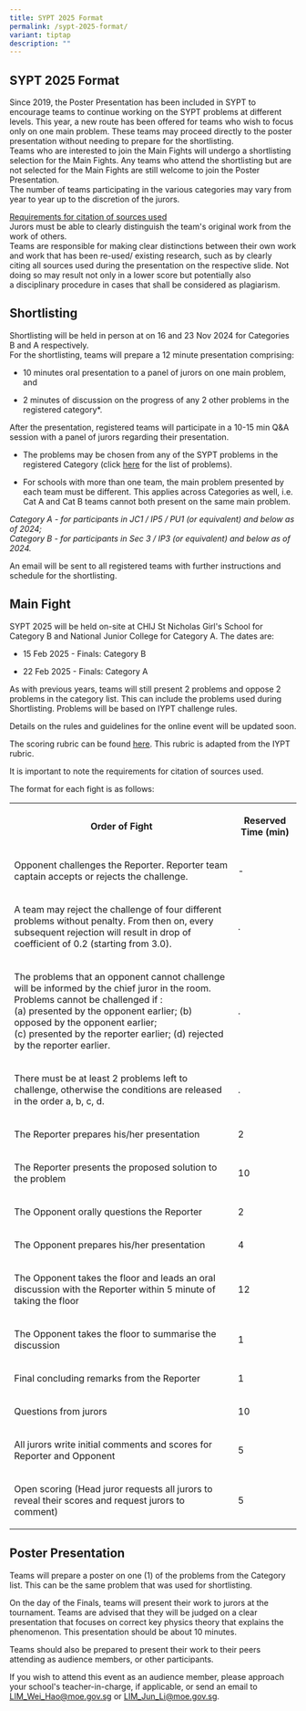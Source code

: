 ```yaml
---
title: SYPT 2025 Format
permalink: /sypt-2025-format/
variant: tiptap
description: ""
---
```

<h2>SYPT 2025 Format</h2>
<p>Since 2019, the Poster Presentation has been included in SYPT to encourage
teams to continue working on the SYPT problems at different levels. This
year, a new route has been offered for teams who wish to focus only on
one main problem. These teams may proceed directly to the poster presentation
without needing to prepare for the shortlisting.
<br>Teams who are interested to join the Main Fights will undergo a shortlisting
selection for the Main Fights. Any teams who attend the shortlisting but
are not selected for the Main Fights are still welcome to join the Poster
Presentation.
<br>The number of teams participating in the various categories may vary from
year to year up to the discretion of the jurors.&nbsp;</p>
<p><u>Requirements for citation of sources used</u>
<br>Jurors must be able to clearly distinguish the team's original work&nbsp;from
the work of others.
<br>Teams are responsible for making clear&nbsp;distinctions&nbsp;between
their&nbsp;own work and work that has been re-used/ existing research,
such as by&nbsp;clearly citing&nbsp;all&nbsp;sources&nbsp;used during the
presentation on the respective&nbsp;slide. Not doing so&nbsp;may result
not only in a lower score but potentially also a&nbsp;disciplinary procedure
in cases that shall be considered as plagiarism.</p>
<h2>Shortlisting</h2>
<p>Shortlisting will be held in person at on&nbsp;16 and 23 Nov 2024 for
Categories B and A respectively.
<br>For the shortlisting, teams will prepare a 12 minute presentation comprising:</p>
<ul>
<li>
<p>10 minutes oral presentation to a panel of jurors on one main problem,
and</p>
</li>
<li>
<p>2 minutes of discussion on the progress of any 2 other problems in the
registered category*.&nbsp;</p>
</li>
</ul>
<p>After the presentation, registered teams will participate in a 10-15 min
Q&amp;A session with a panel of jurors regarding their presentation.</p>
<ul>
<li>
<p>The problems may be chosen from any of the SYPT problems in the registered
Category (click <a href="https://iyptsypt.wixsite.com/sypt/sypt-2023" class="wixui-rich-text__text" rel="noopener noreferrer nofollow" target="_self"><u>here</u></a>&nbsp;for
the list of problems).</p>
</li>
<li>
<p>For schools with more than one team, the&nbsp;main problem&nbsp;presented
by each team&nbsp;must&nbsp;be different. This applies across Categories
as well, i.e. Cat A and Cat B teams cannot both present on the same main
problem.</p>
</li>
</ul>
<p><em>Category A - for participants in JC1 / IP5 / PU1 (or equivalent) and below as of 2024;</em>
<br><em>Category B - for participants in Sec 3 / IP3 (or equivalent) and below as of 2024.</em>
</p>
<p>​An email will be sent to all registered teams with further instructions
and schedule for the shortlisting.</p>
<h2>Main Fight</h2>
<p>SYPT 2025 will be held on-site at CHIJ St Nicholas Girl's School for Category
B and National Junior College for Category A. The dates are:&nbsp;</p>
<ul>
<li>
<p>15 Feb 2025 - Finals: Category B</p>
</li>
<li>
<p>22 Feb 2025&nbsp;- Finals: Category A</p>
</li>
</ul>
<p>As with previous years, teams will still present 2 problems and oppose
2 problems in the category list. This can include the problems used during
Shortlisting. Problems will be based on IYPT challenge rules.</p>
<p>Details on the rules and guidelines for the online event will be updated
soon.</p>
<p>The scoring rubric can be found <a href="https://drive.google.com/file/d/10EFThfMyvM0F9-Z1blPLBrAUEk0_vmHe/view?usp=share_link" class="wixui-rich-text__text" rel="noreferrer noopener" target="_blank"><u>here</u></a>.
This rubric is adapted from the IYPT rubric.</p>
<p>It is important to note the requirements for citation of sources used.</p>
<p>The format for each fight is as follows:&nbsp;</p>
<table style="minWidth: 50px">
<colgroup>
<col>
<col>
</colgroup>
<tbody>
<tr>
<th rowspan="1" colspan="1">
<p>Order of Fight</p>
</th>
<th rowspan="1" colspan="1">
<p>Reserved Time (min)</p>
</th>
</tr>
<tr>
<td rowspan="1" colspan="1">
<p>Opponent challenges the Reporter. Reporter team captain accepts or rejects
the challenge.</p>
</td>
<td rowspan="1" colspan="1">
<p>-</p>
</td>
</tr>
<tr>
<td rowspan="1" colspan="1">
<p>A team may reject the challenge of four different problems without penalty.
From then on, every subsequent rejection will result in drop of coefficient
of 0.2 (starting from 3.0).</p>
</td>
<td rowspan="1" colspan="1">
<p>.</p>
</td>
</tr>
<tr>
<td rowspan="1" colspan="1">
<p>The problems that an opponent cannot challenge will be informed by the
chief juror in the room. Problems cannot be challenged if :
<br>(a) presented by the opponent earlier;&nbsp;(b) opposed by the opponent
earlier;
<br>(c) presented by the reporter earlier;&nbsp;(d) rejected by the reporter
earlier.</p>
</td>
<td rowspan="1" colspan="1">
<p>.</p>
</td>
</tr>
<tr>
<td rowspan="1" colspan="1">
<p>There must be at least 2 problems left to challenge, otherwise the conditions
are released in the order a, b, c, d.</p>
</td>
<td rowspan="1" colspan="1">
<p>.</p>
</td>
</tr>
<tr>
<td rowspan="1" colspan="1">
<p>The Reporter prepares his/her presentation</p>
</td>
<td rowspan="1" colspan="1">
<p>2</p>
</td>
</tr>
<tr>
<td rowspan="1" colspan="1">
<p>The Reporter presents the proposed solution to the problem&nbsp;</p>
</td>
<td rowspan="1" colspan="1">
<p>10</p>
</td>
</tr>
<tr>
<td rowspan="1" colspan="1">
<p>The Opponent orally questions the Reporter</p>
</td>
<td rowspan="1" colspan="1">
<p>2</p>
</td>
</tr>
<tr>
<td rowspan="1" colspan="1">
<p>The Opponent prepares his/her presentation</p>
</td>
<td rowspan="1" colspan="1">
<p>4</p>
</td>
</tr>
<tr>
<td rowspan="1" colspan="1">
<p>The Opponent takes the floor and leads an oral discussion with the Reporter
within 5 minute of taking the floor</p>
</td>
<td rowspan="1" colspan="1">
<p>12</p>
</td>
</tr>
<tr>
<td rowspan="1" colspan="1">
<p>The Opponent takes the floor to summarise the discussion</p>
</td>
<td rowspan="1" colspan="1">
<p>1</p>
</td>
</tr>
<tr>
<td rowspan="1" colspan="1">
<p>Final concluding remarks from the Reporter</p>
</td>
<td rowspan="1" colspan="1">
<p>1</p>
</td>
</tr>
<tr>
<td rowspan="1" colspan="1">
<p>Questions from jurors</p>
</td>
<td rowspan="1" colspan="1">
<p>10</p>
</td>
</tr>
<tr>
<td rowspan="1" colspan="1">
<p>All jurors write initial comments and scores for Reporter and Opponent</p>
</td>
<td rowspan="1" colspan="1">
<p>5</p>
</td>
</tr>
<tr>
<td rowspan="1" colspan="1">
<p>Open scoring (Head juror requests all jurors to reveal their scores and
request jurors to comment)</p>
</td>
<td rowspan="1" colspan="1">
<p>5</p>
</td>
</tr>
</tbody>
</table>
<h2>Poster Presentation</h2>
<p>Teams will prepare a poster on one (1) of the problems from the Category
list. This can be the same problem that was used for shortlisting.</p>
<p>On the day of the Finals, teams will present their work to jurors at the
tournament. Teams are advised that they will be judged on a clear presentation
that focuses on correct key physics theory that explains the phenomenon.
This presentation should be about 10 minutes.</p>
<p>Teams should also be prepared to present their work to their peers attending
as audience members, or other participants.</p>
<p>If you wish to attend this event as an audience member, please approach
your school's teacher-in-charge, if applicable, or send an email to <a href="mailto:LIM_Wei_Hao@moe.gov.sg" rel="noopener noreferrer nofollow" target="_blank">LIM_Wei_Hao@moe.gov.sg</a> or
<a href="mailto:kelvin_LIN@moe.gov.sg" rel="noopener noreferrer nofollow" target="_blank">LIM_Jun_Li@moe.gov.sg</a>.</p>
<p></p>